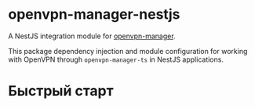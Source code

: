 # openvpn-manager-nestjs
A NestJS integration module for [openvpn-manager](https://github.com/Leo5878/openvpn-manager).

This package dependency injection and module configuration for working with OpenVPN through `openvpn-manager-ts` in NestJS applications.

# Быстрый старт
